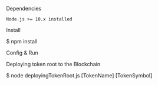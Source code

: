 
Dependencies

    Node.js >= 10.x installed

Install

$ npm install

Config & Run

Deploying token root to the Blockchain

$ node deployingTokenRoot.js [TokenName] [TokenSymbol]

